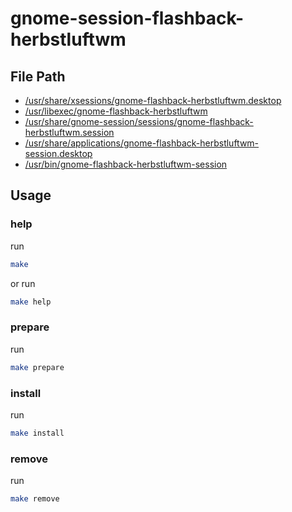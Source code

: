 
# gnome-session-flashback-herbstluftwm


## File Path

* [/usr/share/xsessions/gnome-flashback-herbstluftwm.desktop](pkg-root/usr/share/xsessions/gnome-flashback-herbstluftwm.desktop)
* [/usr/libexec/gnome-flashback-herbstluftwm](pkg-root/usr/libexec/gnome-flashback-herbstluftwm)
* [/usr/share/gnome-session/sessions/gnome-flashback-herbstluftwm.session](pkg-root/usr/share/gnome-session/sessions/gnome-flashback-herbstluftwm.session)
* [/usr/share/applications/gnome-flashback-herbstluftwm-session.desktop](pkg-root/usr/share/applications/gnome-flashback-herbstluftwm-session.desktop)
* [/usr/bin/gnome-flashback-herbstluftwm-session](pkg-root/usr/bin/gnome-flashback-herbstluftwm-session)


## Usage

### help

run

``` sh
make
```

or run

``` sh
make help
```


### prepare

run

``` sh
make prepare
```


### install

run

``` sh
make install
```


### remove

run

``` sh
make remove
```
